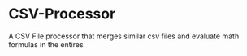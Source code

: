 # CSV-Processor
A CSV File processor that merges similar csv files and evaluate math formulas in the entires
